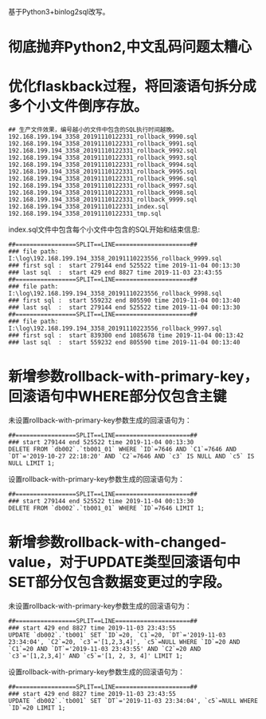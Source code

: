 基于Python3+binlog2sql改写。

# 彻底抛弃Python2,中文乱码问题太糟心

# 优化flaskback过程，将回滚语句拆分成多个小文件倒序存放。
```
## 生产文件效果，编号越小的文件中包含的SQL执行时间越晚。
192.168.199.194_3358_20191110122331_rollback_9990.sql
192.168.199.194_3358_20191110122331_rollback_9991.sql
192.168.199.194_3358_20191110122331_rollback_9992.sql
192.168.199.194_3358_20191110122331_rollback_9993.sql
192.168.199.194_3358_20191110122331_rollback_9994.sql
192.168.199.194_3358_20191110122331_rollback_9995.sql
192.168.199.194_3358_20191110122331_rollback_9996.sql
192.168.199.194_3358_20191110122331_rollback_9997.sql
192.168.199.194_3358_20191110122331_rollback_9998.sql
192.168.199.194_3358_20191110122331_rollback_9999.sql
192.168.199.194_3358_20191110122331_index.sql
192.168.199.194_3358_20191110122331_tmp.sql
```
index.sql文件中包含每个小文件中包含的SQL开始和结束信息:
```
##=================SPLIT==LINE=====================##
### file path: I:\log\192.168.199.194_3358_20191110223556_rollback_9999.sql
### first sql :  start 279144 end 525522 time 2019-11-04 00:13:30
### last sql  :  start 429 end 8827 time 2019-11-03 23:43:55
##=================SPLIT==LINE=====================##
### file path: I:\log\192.168.199.194_3358_20191110223556_rollback_9998.sql
### first sql :  start 559232 end 805590 time 2019-11-04 00:13:40
### last sql  :  start 279144 end 525522 time 2019-11-04 00:13:30
##=================SPLIT==LINE=====================##
### file path: I:\log\192.168.199.194_3358_20191110223556_rollback_9997.sql
### first sql :  start 839300 end 1085678 time 2019-11-04 00:13:42
### last sql  :  start 559232 end 805590 time 2019-11-04 00:13:40
```
# 新增参数rollback-with-primary-key，回滚语句中WHERE部分仅包含主键
未设置rollback-with-primary-key参数生成的回滚语句为：
```
##=================SPLIT==LINE=====================##
### start 279144 end 525522 time 2019-11-04 00:13:30
DELETE FROM `db002`.`tb001_01` WHERE `ID`=7646 AND `C1`=7646 AND `DT`='2019-10-27 22:18:20' AND `C2`=7646 AND `c3` IS NULL AND `c5` IS NULL LIMIT 1;
```
设置rollback-with-primary-key参数生成的回滚语句为：
```
##=================SPLIT==LINE=====================##
### start 279144 end 525522 time 2019-11-04 00:13:30
DELETE FROM `db002`.`tb001_01` WHERE `ID`=7646 LIMIT 1;
```


# 新增参数rollback-with-changed-value，对于UPDATE类型回滚语句中SET部分仅包含数据变更过的字段。

未设置rollback-with-primary-key参数生成的回滚语句为：
```
##=================SPLIT==LINE=====================##
### start 429 end 8827 time 2019-11-03 23:43:55
UPDATE `db002`.`tb001` SET `ID`=20, `C1`=20, `DT`='2019-11-03 23:34:04', `C2`=20, `c3`='[1,2,3,4]', `c5`=NULL WHERE `ID`=20 AND `C1`=20 AND `DT`='2019-11-03 23:43:55' AND `C2`=20 AND `c3`='[1,2,3,4]' AND `c5`='[1, 2, 3, 4]' LIMIT 1;
```
设置rollback-with-primary-key参数生成的回滚语句为：
```
##=================SPLIT==LINE=====================##
### start 429 end 8827 time 2019-11-03 23:43:55
UPDATE `db002`.`tb001` SET `DT`='2019-11-03 23:34:04', `c5`=NULL WHERE `ID`=20 LIMIT 1;
```